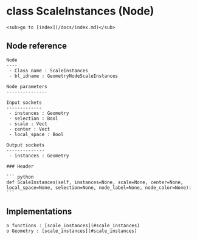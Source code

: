 # class ScaleInstances (Node)

    <sub>go to [index](/docs/index.md)</sub>
    
## Node reference

    Node
    ----
     - Class name : ScaleInstances
     - bl_idname : GeometryNodeScaleInstances
    
    Node parameters
    ---------------
    
    Input sockets
    -------------
     - instances : Geometry
     - selection : Bool
     - scale : Vect
     - center : Vect
     - local_space : Bool
    
    Output sockets
    --------------
     - instances : Geometry
    
    ### Header

    ``` python
    def ScaleInstances(self, instances=None, scale=None, center=None, local_space=None, selection=None, node_label=None, node_color=None):
    ```
    
## Implementations

    o functions : [scale_instances](#scale_instances)
    o Geometry : [scale_instances](#scale_instances) 
    
    
